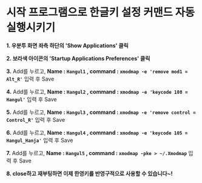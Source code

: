 # 시작 프로그램으로 한글키 설정 커맨드 자동 실행시키기

  __1. 우분투 화면 좌측 하단의 'Show Applications' 클릭__
  
  __2. 보라색 아이콘의 'Startup Applications Preferences' 클릭__
  
  __3.__ Add를 누르고, __Name : `Hangul1` , command : `xmodmap -e 'remove mod1 = Alt_R'`__ 입력 후 Save
  
  __4.__ Add를 누르고, __Name : `Hangul2` , command : `xmodmap -e 'keycode 108 = Hangul'`__ 입력 후 Save
  
  __5.__ Add를 누르고, __Name : `Hangul3` , command : `xmodmap -e 'remove control = Control_R'`__ 입력 후 Save
  
  __6.__ Add를 누르고, __Name : `Hangul4` , command : `xmodmap -e 'keycode 105 = Hangul_Hanja'`__ 입력 후 Save
  
  __7.__ Add를 누르고, __Name : `Hangul5` , command : `xmodmap -pke > ~/.Xmodmap`__ 입력 후 Save
  
  __8. close하고 재부팅하면 이제 한영키를 반영구적으로 사용할 수 있습니다~!__
